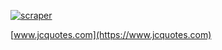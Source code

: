 [![scraper](https://github.com/MauricioRobayo/jcquotes/actions/workflows/scraper.yaml/badge.svg)](https://github.com/MauricioRobayo/jcquotes/actions/workflows/scraper.yaml)

[www.jcquotes.com](https://www.jcquotes.com)
